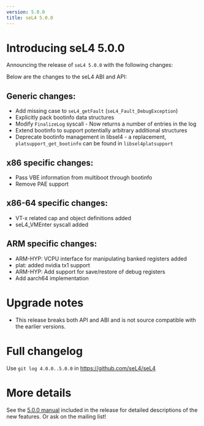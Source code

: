```yaml
---
version: 5.0.0
title: seL4 5.0.0
---
```

# Introducing seL4 5.0.0
 Announcing the release of `seL4 5.0.0`
with the following changes:

Below are the changes to the seL4 ABI and API:

## Generic changes:

- Add missing case to `seL4_getFault` (`seL4_Fault_DebugException`)
- Explicitly pack bootinfo data structures
- Modify `FinalizeLog` syscall - Now returns a number of entries in the log
- Extend bootinfo to support potentially arbitrary additional structures
- Deprecate bootinfo management in libsel4 - a replacement, `platsupport_get_bootinfo` can be found in `libsel4platsupport`

## x86 specific changes:

- Pass VBE information from multiboot through bootinfo
- Remove PAE support

## x86-64 specific changes:

- VT-x related cap and object definitions added
- seL4_VMEnter syscall added

## ARM specific changes:

- ARM-HYP: VCPU interface for manipulating banked registers added
- plat: added nvidia tx1 support
- ARM-HYP: Add support for save/restore of debug registers
- Add aarch64 implementation

# Upgrade notes


- This release breaks both API and ABI and is not source compatible
      with the earlier versions.

# Full changelog


Use `git log 4.0.0..5.0.0` in <https://github.com/seL4/seL4>

# More details


See the
[5.0.0 manual](http://sel4.systems/Info/Docs/seL4-manual-5.0.0.pdf) included in the release for detailed descriptions of the new
features. Or ask on the mailing list!

